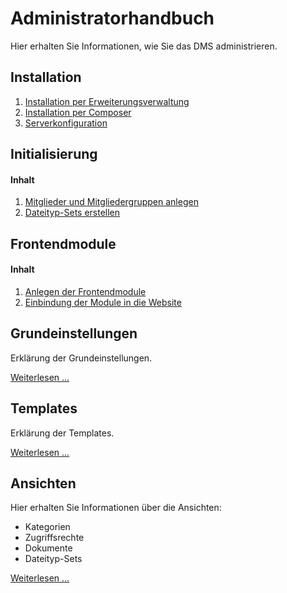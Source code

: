 # Administratorhandbuch

Hier erhalten Sie Informationen, wie Sie das DMS administrieren.

## Installation

1. [Installation per Erweiterungsverwaltung](installation/README.md#installation-per-erweiterungskatalog)
2. [Installation per Composer](installation/README.md#installation-per-composer)
3. [Serverkonfiguration](installation/README.md#serverkonfiguration)

## Initialisierung

#### Inhalt

1. [Mitglieder und Mitgliedergruppen anlegen](initialization/#initialization_1)
2. [Dateityp-Sets erstellen](initialization/#initialization_2)



## Frontendmodule


#### Inhalt
1. [Anlegen der Frontendmodule](modules/#modules_1)
2. [Einbindung der Module in die Website](modules/#modules_2)


## Grundeinstellungen

Erklärung der Grundeinstellungen.

[Weiterlesen ...](settings/README.md)

## Templates

Erklärung der Templates.

[Weiterlesen ...](templates/README.md)

## Ansichten

Hier erhalten Sie Informationen über die Ansichten:

* Kategorien
* Zugriffsrechte
* Dokumente
* Dateityp-Sets

[Weiterlesen ...](views/README.md)
